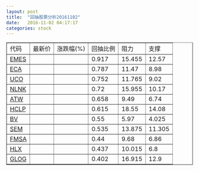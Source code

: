 ```yaml
---
layout: post
title:  "回抽股票分析20161102"
date:   2016-11-02 04:17:17
categories: stock
---
```

<script type="text/javascript">
var stockList = []
stockList.push('gb_emes');
stockList.push('gb_eca');
stockList.push('gb_uco');
stockList.push('gb_nlnk');
stockList.push('gb_atw');
stockList.push('gb_hclp');
stockList.push('gb_bv');
stockList.push('gb_sem');
stockList.push('gb_fmsa');
stockList.push('gb_hlx');
stockList.push('gb_glog');
</script>
<table border="1">
 <tr>
 <td>代码</td>
 <td>最新价</td>
 <td>涨跌幅(%)</td>
 <td>回抽比例</td>
 <td>阻力</td>
 <td>支撑</td>
</tr>
  <tr id="emes">
  <td><a href="http://stock.finance.sina.com.cn/usstock/quotes/EMES.html" target="_blank">EMES</a></td><td></td><td></td><td>0.917</td><td>15.455</td><td>12.57</td></tr>
  <tr id="eca">
  <td><a href="http://stock.finance.sina.com.cn/usstock/quotes/ECA.html" target="_blank">ECA</a></td><td></td><td></td><td>0.787</td><td>11.47</td><td>8.98</td></tr>
  <tr id="uco">
  <td><a href="http://stock.finance.sina.com.cn/usstock/quotes/UCO.html" target="_blank">UCO</a></td><td></td><td></td><td>0.752</td><td>11.765</td><td>9.02</td></tr>
  <tr id="nlnk">
  <td><a href="http://stock.finance.sina.com.cn/usstock/quotes/NLNK.html" target="_blank">NLNK</a></td><td></td><td></td><td>0.72</td><td>15.955</td><td>10.17</td></tr>
  <tr id="atw">
  <td><a href="http://stock.finance.sina.com.cn/usstock/quotes/ATW.html" target="_blank">ATW</a></td><td></td><td></td><td>0.658</td><td>9.49</td><td>6.74</td></tr>
  <tr id="hclp">
  <td><a href="http://stock.finance.sina.com.cn/usstock/quotes/HCLP.html" target="_blank">HCLP</a></td><td></td><td></td><td>0.615</td><td>18.55</td><td>14.08</td></tr>
  <tr id="bv">
  <td><a href="http://stock.finance.sina.com.cn/usstock/quotes/BV.html" target="_blank">BV</a></td><td></td><td></td><td>0.55</td><td>5.97</td><td>4.025</td></tr>
  <tr id="sem">
  <td><a href="http://stock.finance.sina.com.cn/usstock/quotes/SEM.html" target="_blank">SEM</a></td><td></td><td></td><td>0.535</td><td>13.875</td><td>11.305</td></tr>
  <tr id="fmsa">
  <td><a href="http://stock.finance.sina.com.cn/usstock/quotes/FMSA.html" target="_blank">FMSA</a></td><td></td><td></td><td>0.44</td><td>9.68</td><td>6.86</td></tr>
  <tr id="hlx">
  <td><a href="http://stock.finance.sina.com.cn/usstock/quotes/HLX.html" target="_blank">HLX</a></td><td></td><td></td><td>0.437</td><td>10.015</td><td>6.8</td></tr>
  <tr id="glog">
  <td><a href="http://stock.finance.sina.com.cn/usstock/quotes/GLOG.html" target="_blank">GLOG</a></td><td></td><td></td><td>0.402</td><td>16.915</td><td>12.9</td></tr>
</table>
